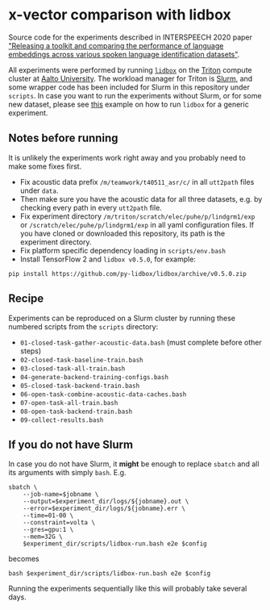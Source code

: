 # x-vector comparison with lidbox

Source code for the experiments described in INTERSPEECH 2020 paper ["Releasing a toolkit and comparing the performance of language embeddings across various spoken language identification datasets"](https://www.isca-speech.org/archive/Interspeech_2020/abstracts/2706.html).

All experiments were performed by running [`lidbox`](https://github.com/matiaslindgren/lidbox) on the [Triton](https://scicomp.aalto.fi/index.html) compute cluster at [Aalto University](https://aalto.fi/en).
The workload manager for Triton is [Slurm](https://slurm.schedmd.com/documentation.html), and some wrapper code has been included for Slurm in this repository under `scripts`.
In case you want to run the experiments without Slurm, or for some new dataset, please see [this](https://github.com/matiaslindgren/lidbox/tree/master/examples/common-voice) example on how to run `lidbox` for a generic experiment.


## Notes before running

It is unlikely the experiments work right away and you probably need to make some fixes first.

* Fix acoustic data prefix `/m/teamwork/t40511_asr/c/` in all `utt2path` files under `data`.
* Then make sure you have the acoustic data for all three datasets, e.g. by checking every path in every `utt2path` file.
* Fix experiment directory `/m/triton/scratch/elec/puhe/p/lindgrm1/exp` or `/scratch/elec/puhe/p/lindgrm1/exp` in all yaml configuration files. If you have cloned or downloaded this repository, its path is the experiment directory.
* Fix platform specific dependency loading in `scripts/env.bash`
* Install TensorFlow 2 and `lidbox v0.5.0`, for example:
```
pip install https://github.com/py-lidbox/lidbox/archive/v0.5.0.zip
```



## Recipe

Experiments can be reproduced on a Slurm cluster by running these numbered scripts from the `scripts` directory:

* `01-closed-task-gather-acoustic-data.bash` (must complete before other steps)
* `02-closed-task-baseline-train.bash`
* `03-closed-task-all-train.bash`
* `04-generate-backend-training-configs.bash`
* `05-closed-task-backend-train.bash`
* `06-open-task-combine-acoustic-data-caches.bash`
* `07-open-task-all-train.bash`
* `08-open-task-backend-train.bash`
* `09-collect-results.bash`


## If you do not have Slurm

In case you do not have Slurm, it **might** be enough to replace `sbatch` and all its arguments with simply `bash`.
E.g.
```
sbatch \
    --job-name=$jobname \
    --output=$experiment_dir/logs/${jobname}.out \
    --error=$experiment_dir/logs/${jobname}.err \
    --time=01-00 \
    --constraint=volta \
    --gres=gpu:1 \
    --mem=32G \
    $experiment_dir/scripts/lidbox-run.bash e2e $config
```
becomes
```
bash $experiment_dir/scripts/lidbox-run.bash e2e $config
```
Running the experiments sequentially like this will probably take several days.
